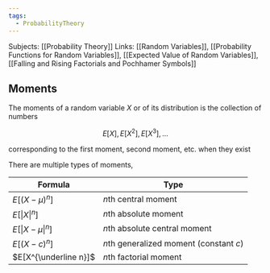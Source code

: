 ```yaml
---
tags:
  - ProbabilityTheory
---
```

Subjects: [[Probability Theory]]
Links: [[Random Variables]], [[Probability Functions for Random Variables]], [[Expected Value of Random Variables]], [[Falling and Rising Factorials and Pochhamer Symbols]]
## Moments

The moments of a random variable $X$ or of its distribution is the collection of numbers

$$ E[X], E[X^2], E[X^3], \dots $$

corresponding to the first moment, second moment, etc. when they exist

There are multiple types of moments,

| Formula | Type |
| ---- | ---- |
| $E[(X-\mu)^n]$ | $n$th central moment |
| $E[\|X\|^n]$ | $n$th absolute moment |
| $E[\|X-\mu\|^n]$ | $n$th absolute central moment |
| $E[(X-c)^n]$ | $n$th generalized moment (constant $c$) |
| $E[X^{\underline n}]$ | $n$th factorial moment  |
